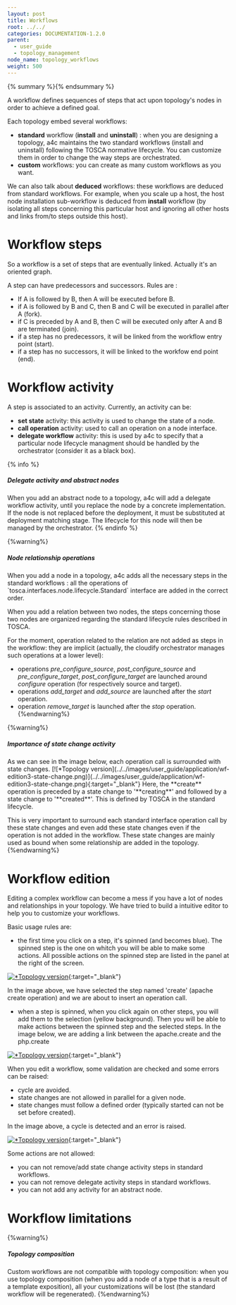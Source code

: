 ```yaml
---
layout: post
title: Workflows
root: ../../
categories: DOCUMENTATION-1.2.0
parent:
  - user_guide
  - topology_management
node_name: topology_workflows
weight: 500
---
```




{% summary %}{% endsummary %}

A workflow defines sequences of steps that act upon topology's nodes in order to achieve a defined goal.

Each topology embed several workflows:

- **standard** workflow (**install** and **uninstall**) : when you are designing a topology, a4c maintains the two standard workflows (install and uninstall) following the TOSCA normative lifecycle. You can customize them in order to change the way steps are orchestrated.
- **custom** workflows: you can create as many custom workflows as you want.

We can also talk about **deduced** workflows: these workflows are deduced from standard workflows. For example, when you scale up a host, the host node installation sub-workflow is deduced from **install** workflow (by isolating all steps concerning this particular host and ignoring all other hosts and links from/to steps outside this host).

# Workflow steps

So a workflow is a set of steps that are eventually linked. Actually it's an oriented graph.

A step can have predecessors and successors. Rules are :

- If A is followed by B, then A will be executed before B.
- if A is followed by B and C, then B and C will be executed in parallel after A (fork).
- if C is preceded by A and B, then C will be executed only after A and B are terminated (join).
- if a step has no predecessors, it will be linked from the workflow entry point (start).
- if a step has no successors, it will be linked to the workfow end point (end).

# Workflow activity

A step is associated to an activity. Currently, an activity can be:

- **set state** activity: this activity is used to change the state of a node.
- **call operation** activity: used to call an operation on a node interface.
- **delegate workflow** activity: this is used by a4c to specify that a particular node lifecycle managment should be handled by the orchestrator (consider it as a black box).

{% info %}
<h5>Delegate activity and abstract nodes</h5>
When you add an abstract node to a topology, a4c will add a delegate workflow activity, until you replace the node by a concrete implementation.
If the node is not replaced before the deployment, it must be substituted at deployment matching stage. The lifecycle for this node will then be managed by the orchestrator.
{% endinfo %}

{%warning%}
<h5>Node relationship operations</h5>
When you add a node in a topology, a4c adds all the necessary steps in the standard workflows : all the operations of `tosca.interfaces.node.lifecycle.Standard` interface are added in the correct order.

When you add a relation between two nodes, the steps concerning those two nodes are organized regarding the standard lifecycle rules described in TOSCA.

For the moment, operation related to the relation are not added as steps in the workflow: they are implicit (actually, the cloudify orchestrator manages such operations at a lower level):

- operations *pre_configure_source*, *post_configure_source* and *pre_configure_target*, *post_configure_target* are launched around *configure* operation (for respectively source and target).
- operations *add_target* and *add_source* are launched after the *start* operation.
- operation *remove_target* is launched after the *stop* operation.
{%endwarning%}

{%warning%}
<h5>Importance of state change activity</h5>
As we can see in the image below, each operation call is surrounded with state changes.
[![*Topology version](../../images/user_guide/application/wf-edition3-state-change.png)](../../images/user_guide/application/wf-edition3-state-change.png){:target="_blank"}
Here, the **create** operation is preceded by a state change to '**creating**' and followed by a state change to '**created**'. This is defined by TOSCA in the standard lifecycle.

This is very important to surround each standard interface operation call by these state changes and even add these state changes even if the operation is not added in the workflow.
These state changes are mainly used as bound when some relationship are added in the topology.
{%endwarning%}

# Workflow edition

Editing a complex workflow can become a mess if you have a lot of nodes and relationships in your topology. We have tried to build a intuitive editor to help you to customize your workflows.

Basic usage rules are:

- the first time you click on a step, it's spinned (and becomes blue). The spinned step is the one on whitch you will be able to make some actions. All possible actions on the spinned step are listed in the panel at the right of the screen.

[![*Topology version](../../images/user_guide/application/wf-edition1.png)](../../images/user_guide/application/wf-edition1.png){:target="_blank"}

In the image above, we have selected the step named 'create' (apache create operation) and we are about to insert an operation call.

- when a step is spinned, when you click again on other steps, you will add them to the selection (yellow background). Then you will be able to make actions between the spinned step and the selected steps. In the image below, we are adding a link between the apache.create and the php.create

[![*Topology version](../../images/user_guide/application/wf-edition2.png)](../../images/user_guide/application/wf-edition2.png){:target="_blank"}

When you edit a workflow, some validation are checked and some errors can be raised:

- cycle are avoided.
- state changes are not allowed in parallel for a given node.
- state changes must follow a defined order (typically started can not be set before created).

In the image above, a cycle is detected and an error is raised.

[![*Topology version](../../images/user_guide/application/wf-edition3-error-cycle.png)](../../images/user_guide/application/wf-edition3-error-cycle.png){:target="_blank"}

Some actions are not allowed:

- you can not remove/add state change activity steps in standard workflows.
- you can not remove delegate activity steps in standard workflows.
- you can not add any activity for an abstract node.

# Workflow limitations

{%warning%}
<h5>Topology composition</h5>
Custom workflows are not compatible with topology composition: when you use topology composition (when you add a node of a type that is a result of a template exposition), all your customizations will be lost (the standard workflow will be regenerated).
{%endwarning%}
